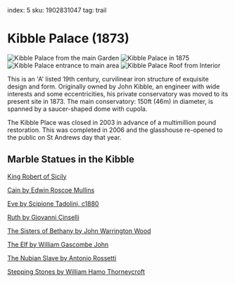 index: 5
sku: 1902831047
tag: trail

# Kibble Palace (1873)

![Kibble Palace from the main Garden](image:kibble-palace.jpg)
![Kibble Palace in 1875](image:kibble-1875.jpg)
![Kibble Palace entrance to main area](image:kibble-interior.jpg)
![Kibble Palace Roof from Interior](image:kibble-interior2.jpg)

This is an 'A' listed 19th century, curvilinear iron
structure of exquisite design and form. Originally
owned by John Kibble, an engineer with wide interests
and some eccentricities, his private conservatory was
moved to its present site in 1873. The main
conservatory: 150ft (46m) in diameter, is spanned by a
saucer-shaped dome with cupola.


The Kibble Place was closed in 2003 in advance of a
multimillion pound restoration. This was completed in
2006 and the glasshouse re-opened to the public on St
Andrews day that year.

## Marble Statues in the Kibble

[King Robert of Sicily](/transclude/5002)

[Cain by Edwin Roscoe Mullins](/transclude/5001)

[Eve by Scipione Tadolini, c1880](/transclude/5003)

[Ruth by Giovanni Cinselli](/transclude/5004)

[The Sisters of Bethany by John Warrington Wood](/transclude/5005)

[The Elf by William Gascombe John](/transclude/5006)

[The Nubian Slave by Antonio Rossetti](/transclude/5007)

[Stepping Stones by William Hamo Thorneycroft](/transclude/5008)

